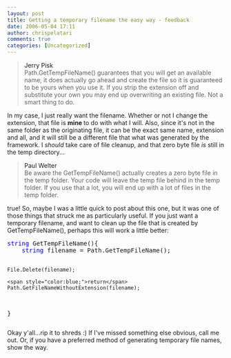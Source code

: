 ```yaml
---
layout: post
title: Getting a temporary filename the easy way - feedback
date: 2006-05-04 17:11
author: chrispelatari
comments: true
categories: [Uncategorized]
---
```


<blockquote>
  <div class="comment_author"><a>Jerry Pisk</a></div>
  <div class="comment_content">Path.GetTempFileName() guarantees that you will get 
  an available name, it does actually go ahead and create the file so it is 
  guaranteed to be yours when you use it. If you strip the extension off and 
  substitute your own you may end up overwriting an existing file. Not a smart 
  thing to do.</div></blockquote>
<p>In my case, I just really want the filename. Whether or not I change the 
extension, that file is <strong>mine </strong>to do with what I will. Also, 
since it's not in the same folder as the originating file, it can be the exact 
same name, extension and all, and it will still be a different file that what 
was generated by the framework. I <em>should </em>take care of file cleanup, and 
that zero byte file <em>is </em>still in the temp directory...</p>
<blockquote>
  <div class="comment_author"><a>Paul Welter</a></div>
  <div class="comment_content">Be aware the GetTempFileName() actually creates a 
  zero byte file in the temp folder. Your code will leave the temp file behind 
  in the temp folder. If you use that a lot, you will end up with a lot of files 
  in the temp folder.</div></blockquote>
<p>true! So, maybe I was a little quick to post about this one, but it was one 
of those things that struck me as particularly useful. If you just want a 
temporary filename, and want to clean up the file that is created by 
GetTempFileName(), perhaps this will work a little better:</p>
<p></p><pre><span style="color:blue;">string</span> GetTempFileName(){
	<span style="color:blue;">string</span> filename = Path.GetTempFileName();

	File.Delete(filename);

	<span style="color:blue;">return</span> Path.GetFileNameWithoutExtension(filename);
}</pre>
<p>
</p><p>Okay y'all...rip it to shreds :) If I've missed something else obvious, call 
me out. Or, if you have a preferred method of generating temporary file names, 
show the way.</p>
